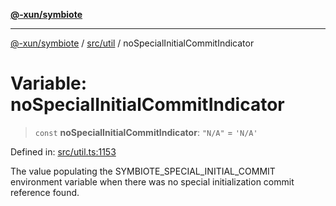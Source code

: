 [**@-xun/symbiote**](../../../README.md)

***

[@-xun/symbiote](../../../README.md) / [src/util](../README.md) / noSpecialInitialCommitIndicator

# Variable: noSpecialInitialCommitIndicator

> `const` **noSpecialInitialCommitIndicator**: `"N/A"` = `'N/A'`

Defined in: [src/util.ts:1153](https://github.com/Xunnamius/symbiote/blob/a116b07afe112308bfdfdf94cf09246be76165ef/src/util.ts#L1153)

The value populating the SYMBIOTE_SPECIAL_INITIAL_COMMIT environment variable
when there was no special initialization commit reference found.
